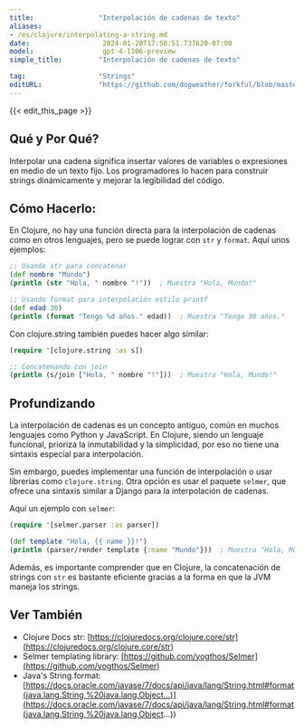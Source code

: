 ```yaml
---
title:                "Interpolación de cadenas de texto"
aliases:
- /es/clojure/interpolating-a-string.md
date:                  2024-01-20T17:50:51.737620-07:00
model:                 gpt-4-1106-preview
simple_title:         "Interpolación de cadenas de texto"

tag:                  "Strings"
editURL:              "https://github.com/dogweather/forkful/blob/master/content/es/clojure/interpolating-a-string.md"
---
```


{{< edit_this_page >}}

## Qué y Por Qué?
Interpolar una cadena significa insertar valores de variables o expresiones en medio de un texto fijo. Los programadores lo hacen para construir strings dinámicamente y mejorar la legibilidad del código.

## Cómo Hacerlo:

En Clojure, no hay una función directa para la interpolación de cadenas como en otros lenguajes, pero se puede lograr con `str` y `format`. Aquí unos ejemplos:

```Clojure
;; Usando str para concatenar
(def nombre "Mundo")
(println (str "Hola, " nombre "!"))  ; Muestra "Hola, Mundo!"

;; Usando format para interpolación estilo printf
(def edad 30)
(println (format "Tengo %d años." edad))  ; Muestra "Tengo 30 años."
```

Con clojure.string también puedes hacer algo similar:

```Clojure
(require '[clojure.string :as s])

;; Concatenando con join
(println (s/join ["Hola, " nombre "!"]))  ; Muestra "Hola, Mundo!"
```

## Profundizando

La interpolación de cadenas es un concepto antiguo, común en muchos lenguajes como Python y JavaScript. En Clojure, siendo un lenguaje funcional, prioriza la inmutabilidad y la simplicidad, por eso no tiene una sintaxis especial para interpolación. 

Sin embargo, puedes implementar una función de interpolación o usar librerías como `clojure.string`. Otra opción es usar el paquete `selmer`, que ofrece una sintaxis similar a Django para la interpolación de cadenas.

Aquí un ejemplo con `selmer`:

```Clojure
(require '[selmer.parser :as parser])

(def template "Hola, {{ name }}!")
(println (parser/render template {:name "Mundo"}))  ; Muestra "Hola, Mundo!"
```

Además, es importante comprender que en Clojure, la concatenación de strings con `str` es bastante eficiente gracias a la forma en que la JVM maneja los strings.

## Ver También

- Clojure Docs str: [https://clojuredocs.org/clojure.core/str](https://clojuredocs.org/clojure.core/str)
- Selmer templating library: [https://github.com/yogthos/Selmer](https://github.com/yogthos/Selmer)
- Java's String.format: [https://docs.oracle.com/javase/7/docs/api/java/lang/String.html#format(java.lang.String,%20java.lang.Object...)](https://docs.oracle.com/javase/7/docs/api/java/lang/String.html#format(java.lang.String,%20java.lang.Object...))
